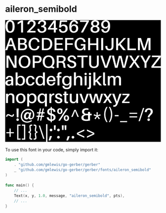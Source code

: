# aileron_semibold

![aileron_semibold](aileron_semibold.png)

To use this font in your code, simply import it:

```go
import (
	. "github.com/gmlewis/go-gerber/gerber"
	_ "github.com/gmlewis/go-gerber/gerber/fonts/aileron_semibold"
)

func main() {
	// ...
	Text(x, y, 1.0, message, "aileron_semibold", pts),
	// ...
}
```
